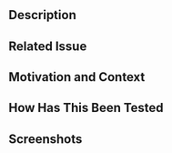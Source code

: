 # <!-- Name your PR -->

## Description
<!--- Describe your changes in detail -->

## Related Issue
<!--- This project only accepts pull requests related to open issues or cards on Trello with them -->
<!--- If suggesting a new feature or change, please discuss it in an issue or card first -->
<!--- If fixing a bug, there should be an issue describing it with steps to reproduce -->
<!--- Please link to the issue here: -->

## Motivation and Context
<!--- Why is this change required? What problem does it solve? -->
<!--- If it fixes an open issue, please link to the issue here. -->

## How Has This Been Tested
<!--- Please describe in detail how you tested your changes. -->
<!--- Include details of your testing environment, and the tests you ran to -->
<!--- see how your change affects other areas of the code, etc. -->

## Screenshots
<!-- If it's needed then provide us with screenshots -->
